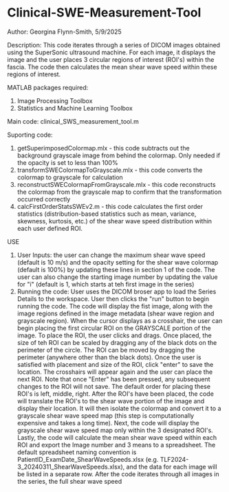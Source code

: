 # Clinical-SWE-Measurement-Tool
Author: Georgina Flynn-Smith, 5/9/2025

Description:  This code iterates through a series of DICOM images obtained using the SuperSonic ultrasound machine.  For each image, it displays the image and the user places 3 circular regions of interest (ROI's) within the fascia.  The code then calculates the mean shear wave speed within these regions of interest.

MATLAB packages required:
1) Image Processing Toolbox
2) Statistics and Machine Learning Toolbox

Main code: clinical_SWS_measurement_tool.m

Suporting code:
1) getSuperimposedColormap.mlx  - this code subtracts out the background grayscale image from behind the colormap. Only needed if the opacity is set to less than 100%
2) transformSWEColormapToGrayscale.mlx - this code converts the colormap to grayscale for calculation
3) reconstructSWEColormapFromGrayscale.mlx - this code reconstructs the colormap from the grayscale map to confirm that the transformation occurred correctly
4) calcFirstOrderStatsSWEv2.m - this code calculates the first order statistics (distribution-based statistics such as mean, variance, skewness, kurtosis, etc.) of the shear wave speed distribution within each user defined ROI.


USE
1) User Inputs: the user can change the maximum shear wave speed (default is 10 m/s) and the opacity setting for the shear wave colormap (default is 100%) by updating these lines in section 1 of the code.  The user can also change the starting image number by updating the value for "i" (default is 1, which starts at teh first image in the series)
2) Running the code:
User uses the DICOM broser app to load the Series Details to the workspace.  User then clicks the "run" button to begin running the code.  The code will display the fist image, along with the image regions defined in the image metadata (shear wave region and grayscale region). When the cursor displays as a crosshair, the user can begin placing the first circular ROI on the GRAYSCALE portion of the image.  To place the ROI, the user clicks and drags. Once placed, the size of teh ROI can be scaled by dragging any of the black dots on the perimeter of the circle. The ROI can be moved by dragging the perimeter (anywhere other than the black dots).  Once the user is satisfied with placement and size of the ROI, click "enter" to save the location.  The crosshairs will appear again and the user can place the next ROI.  Note that once "Enter" has been pressed, any subsequent changes to the ROI will not save.  The default order for placing these ROI's is left, middle, right.
After the ROI's have been placed, the code will translate the ROI's to the shear wave portion of the image and display their location.  It will then isolate the colormap and convert it to a grayscale shear wave speed map (this step is computationally expensive and takes a long time). Next, the code will display the grayscale shear wave speed map only within the 3 designated ROI's. Lastly, the code will calculate the mean shear wave speed within each ROI and export the Image number and 3 means to a spreadsheet.  The default spreadsheet naming convention is PatientID_ExamDate_ShearWaveSpeeds.xlsx (e.g. TLF2024-3_20240311_ShearWaveSpeeds.xlsx), and the data for each image will be listed in a separate row. After the code iterates through all images in the series, the full shear wave speed 
   
